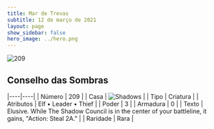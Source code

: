 ```yaml
---
title: Mar de Trevas
subtitle: 12 de março de 2021
layout: page
show_sidebar: false
hero_image: ../hero.png
---
```


![209](https://cdn.keyforgegame.com/media/card_front/pt/496_209_CG4FG9XQJ849_pt.png)

## Conselho das Sombras

|----|----|
| Número | 209 |
| Casa | ![Shadows](https://archonarcana.com/images/thumb/e/ee/Shadows.png/22px-Shadows.png "Sombras") |
| Tipo | Criatura |
| Atributos | Elf • Leader • Thief |
| Poder | 3 |
| Armadura | 0 |
| Texto | Elusive.  While The Shadow Council is in the center of your battleline, it gains, "Action: Steal 2A." |
| Raridade | Rara |
